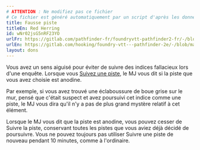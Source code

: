 ```yaml
---
# ATTENTION : Ne modifiez pas ce fichier
# Ce fichier est généré automatiquement par un script d'après les données du module Foundry VTT officiel et de sa traduction
title: Fausse piste
titleEn: Red Herring
id: wNr02jsG5nRF23YO
urlFr: https://gitlab.com/pathfinder-fr/foundryvtt-pathfinder2-fr/-/blob/master/data/feats/wNr02jsG5nRF23YO.htm
urlEn: https://gitlab.com/hooking/foundry-vtt---pathfinder-2e/-/blob/master/packs/data/feats.db/red-herring.json
layout: dons
---
```

Vous avez un sens aiguisé pour éviter de suivre des indices fallacieux lors d'une enquête. Lorsque vous [Suivez une piste](../actions/suivre-une-piste.md), le MJ vous dit si la piste que vous avez choisie est anodine.

Par exemple, si vous avez trouvé une éclaboussure de boue grise sur le mur, pensé que c'était suspect et avez poursuivi cet indice comme une piste, le MJ vous dira qu'il n'y a pas de plus grand mystère relatif à cet élément.

Lorsque le MJ vous dit que la piste est anodine, vous pouvez cesser de Suivre la piste, conservant toutes les pistes que vous aviez déjà décidé de poursuivre. Vous ne pouvez toujours pas utiliser Suivre une piste de nouveau pendant 10 minutes, comme à l'ordinaire.
